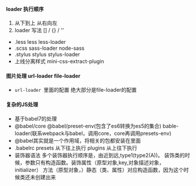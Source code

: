 #### loader 执行顺序
1. 从下到上 从右向左
2. loader 写法 [] / {} / ''

- .less less less-loader
- .scss sass-loader node-sass
- .stylus stylus stylus-loader
- 上线分离样式 mini-css-extract-plugin 

#### 图片处理 url-loader file-loader 
- `url-loader `里面的配置 绝大部分是file-loader的配置

#### 复杂的JS处理
- 基于babel7的处理
- @babel/core @babel/preset-env(包含了es6转换为es5的集合) bable-loader(联系webpack与babel，调用core，core再调用presets-env)
- @babel其实就是一个作用域，将相关的包都安装在里面
- .babelrc presets 从下往上执行 plugins 从上往下执行
- 装饰器语法 多个装饰器执行顺序是，由近到远,type1(type2(A))。  装饰类的时候，参数只有构造函数。装饰属性（原型对象,key,对象描述对象，initializer） 方法（原型对象，）静态（类、属性）对应构造函数，因为这个时候类还未创建出来